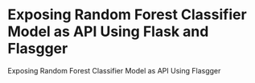 # Exposing Random Forest Classifier Model as API Using Flask and Flasgger
 Exposing Random Forest Classifier Model as API Using Flasgger
